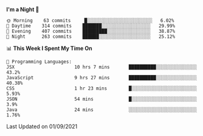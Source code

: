 <!--START_SECTION:waka-->
**I'm a Night 🦉** 

```text
🌞 Morning    63 commits     █░░░░░░░░░░░░░░░░░░░░░░░░   6.02% 
🌆 Daytime    314 commits    ███████░░░░░░░░░░░░░░░░░░   29.99% 
🌃 Evening    407 commits    █████████░░░░░░░░░░░░░░░░   38.87% 
🌙 Night      263 commits    ██████░░░░░░░░░░░░░░░░░░░   25.12%

```


📊 **This Week I Spent My Time On** 

```text
💬 Programming Languages: 
JSX                      10 hrs 7 mins       ██████████░░░░░░░░░░░░░░░   43.2% 
JavaScript               9 hrs 27 mins       ██████████░░░░░░░░░░░░░░░   40.38% 
CSS                      1 hr 23 mins        █░░░░░░░░░░░░░░░░░░░░░░░░   5.93% 
JSON                     54 mins             █░░░░░░░░░░░░░░░░░░░░░░░░   3.9% 
Java                     24 mins             ░░░░░░░░░░░░░░░░░░░░░░░░░   1.76%

```


 Last Updated on 01/09/2021
<!--END_SECTION:waka-->
